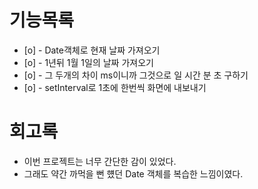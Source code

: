 # 기능목록

- [o] - Date객체로 현재 날짜 가져오기
- [o] - 1년뒤 1월 1일의 날짜 가져오기
- [o] - 그 두개의 차이 ms이니까 그것으로 일 시간 분 초 구하기
- [o] - setInterval로 1초에 한번씩 화면에 내보내기

# 회고록

- 이번 프로젝트는 너무 간단한 감이 있었다.
- 그래도 약간 까먹을 뻔 헀던 Date 객체를 복습한 느낌이였다.
